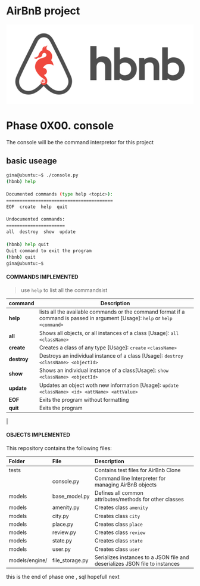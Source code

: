 # **AirBnB project**

![hairbnb logo](./hbnb.png)

# Phase 0X00. console
The console will be the command interpretor for this project
## **basic useage**
```bash
gina@ubuntu:~$ ./console.py
(hbnb) help

Documented commands (type help <topic>):
========================================
EOF  create  help  quit

Undocumented commands:
======================
all  destroy  show  update

(hbnb) help quit
Quit command to exit the program
(hbnb) quit
gina@ubuntu:~$
```
#### **COMMANDS IMPLEMENTED**
> use `help` to list all the commandsist 


| command | Description |
| --- | --- |
| **help** | lists all the available commands or the command format if a command is passed in argument [Usage]: `help` or `help` `<command>` |
| **all** | Shows all objects, or all instances of a class [Usage]: `all` `<className>` |
| **create** | Creates a class of any type [Usage]: `create` `<className>` |
| **destroy** |Destroys an individual instance of a class [Usage]: `destroy` `<className> <objectId>` |
| **show** | Shows an individual instance of a class[Usage]: `show` `<className> <objectId>` |
| **update** | Updates an object woth new information [Usage]: `update` `<className> <id> <attName> <attValue>` |
| **EOF** | Exits the program without formatting |
| **quit** | Exits the program |
|
<br>

#### **OBJECTS IMPLEMENTED**
This repository contains the following files:

| Folder | File | Description |
| :--- | :--- | :--- |
| tests |  | Contains test files for AirBnb Clone |
|  | console.py | Command line Interpreter for managing AirBnB objects |
| models | base_model.py | Defines all common attributes/methods for other classes |
| models | amenity.py | Creates class `amenity` |
| models | city.py | Creates class `city` |
| models | place.py | Creates class `place` |
| models | review.py | Creates class `review` |
| models | state.py | Creates class `state` |
| models | user.py | Creates class `user` |
| models/engine/ | file_storage.py | Serializes instances to a JSON file and deserializes JSON file to instances |

this is the end of phase one , sql hopefull next
